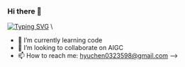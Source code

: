 ### Hi there 👋
<a href="https://git.io/typing-svg"><img src="https://readme-typing-svg.herokuapp.com?font=Fira+Code&pause=1000&color=A0F718&width=435&lines=Hello%2CGuys++%F0%9F%A4%A9;I'm+Yu+Chen++%F0%9F%8C%B4" alt="Typing SVG" /></a>
\
- 🌱 I’m currently learning code
- 👯 I’m looking to collaborate on AIGC
- 📫 How to reach me: hyuchen0323598@gmail.com
-->

